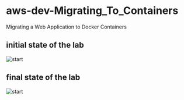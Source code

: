 # aws-dev-Migrating_To_Containers
Migrating a Web Application to Docker Containers

## initial state of the lab

![start](images/start-arch.png)

## final state of the lab

![start](images/end-arch.png)
